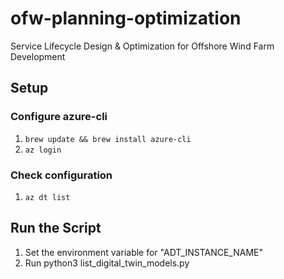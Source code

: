 # ofw-planning-optimization
Service Lifecycle Design &amp; Optimization for Offshore Wind Farm Development


## Setup

### Configure azure-cli

1. `brew update && brew install azure-cli`
2. `az login`

### Check configuration

1. `az dt list`

## Run the Script

1. Set the environment variable for "ADT_INSTANCE_NAME"
2. Run python3 list_digital_twin_models.py



